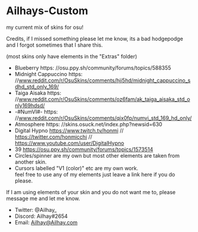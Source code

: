 # Ailhays-Custom
my current mix of skins for osu!

Credits, if I missed something please let me know, its a bad hodgepodge and I forgot sometimes that I share this.

(most skins only have elements in the "Extras" folder)
- Blueberry			https: //osu.ppy.sh/community/forums/topics/588355
- Midnight Cappuccino		https: //www.reddit.com/r/OsuSkins/comments/hji5hd/midnight_cappuccino_sdhd_std_only_169/
- Taiga Aisaka 			https: //www.reddit.com/r/OsuSkins/comments/oz6fam/ak_taiga_aisaka_std_only169hdsd/
- -#NumVI#-			https: //www.reddit.com/r/OsuSkins/comments/qix0fp/numvi_std_169_hd_only/
- Atmosphere 			https: //skins.osuck.net/index.php?newsid=630
- Digital Hypno			    https://www.twitch.tv/honmi // https://twitter.com/honmicchi	// https://www.youtube.com/user/DigitalHypno
- 39 https://osu.ppy.sh/community/forums/topics/1573514
- Circles/spinner are my own but most other elements are taken from another skin. 
- Cursors labelled "V1 (color)" etc are my own work.
<br /> feel free to use any of my elements just leave a link here if you do please.

If I am using elements of your skin and you do not want me to, please message me and let me know.

- Twitter:	@Ailhay_
- Discord:	Ailhay#2654
- Email:	Ailhay@Ailhay.com
